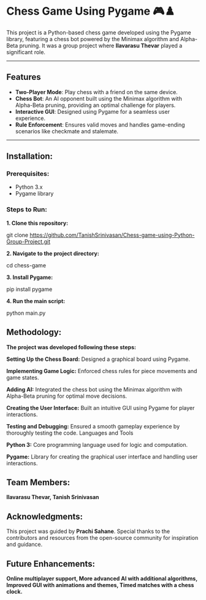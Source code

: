 # Chess Game Using Pygame 🎮♟️  

This project is a Python-based chess game developed using the Pygame library, featuring a chess bot powered by the Minimax algorithm and Alpha-Beta pruning. It was a group project where **Ilavarasu Thevar** played a significant role.  

---

## Features  
- **Two-Player Mode**: Play chess with a friend on the same device.  
- **Chess Bot**: An AI opponent built using the Minimax algorithm with Alpha-Beta pruning, providing an optimal challenge for players.  
- **Interactive GUI**: Designed using Pygame for a seamless user experience.  
- **Rule Enforcement**: Ensures valid moves and handles game-ending scenarios like checkmate and stalemate.  

---

## Installation:

### Prerequisites:  
- Python 3.x  
- Pygame library  

### Steps to Run:  
**1. Clone this repository:**  
   
   git clone https://github.com/TanishSrinivasan/Chess-game-using-Python-Group-Project.git


**2. Navigate to the project directory:**

cd chess-game


**3. Install Pygame:**

pip install pygame


**4. Run the main script:**

python main.py


## Methodology:


**The project was developed following these steps:**

**Setting Up the Chess Board:** Designed a graphical board using Pygame.

**Implementing Game Logic:** Enforced chess rules for piece movements and game states.

**Adding AI:** Integrated the chess bot using the Minimax algorithm with Alpha-Beta pruning for optimal move decisions.

**Creating the User Interface:** Built an intuitive GUI using Pygame for player interactions.

**Testing and Debugging:** Ensured a smooth gameplay experience by thoroughly testing the code.
Languages and Tools

**Python 3:** Core programming language used for logic and computation.

**Pygame:** Library for creating the graphical user interface and handling user interactions.


## Team Members:
**Ilavarasu Thevar,
Tanish Srinivasan**


## Acknowledgments:
This project was guided by **Prachi Sahane**. Special thanks to the contributors and resources from the open-source community for inspiration and guidance.


## Future Enhancements:
**Online multiplayer support,
More advanced AI with additional algorithms,
Improved GUI with animations and themes,
Timed matches with a chess clock.**
